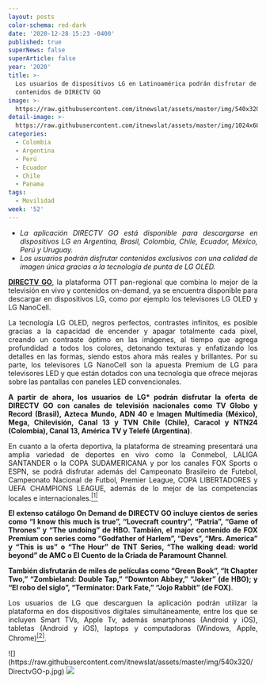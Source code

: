 ```yaml
---
layout: posts
color-schema: red-dark
date: '2020-12-28 15:23 -0400'
published: true
superNews: false
superArticle: false
year: '2020'
title: >-
  Los usuarios de dispositivos LG en Latinoamérica podrán disfrutar de los
  contenidos de DIRECTV GO
image: >-
  https://raw.githubusercontent.com/itnewslat/assets/master/img/540x320/DirectvGO-p.jpg
detail-image: >-
  https://raw.githubusercontent.com/itnewslat/assets/master/img/1024x680/DirectvGO-g.jpg
categories:
  - Colombia
  - Argentina
  - Perú
  - Ecuador
  - Chile
  - Panama
tags:
  - Movilidad
week: '52'
---
```

<ul style="text-align: justify;">
	<li><em>La aplicación DIRECTV GO está disponible para descargarse en dispositivos LG en Argentina, Brasil, Colombia, Chile, Ecuador, México, Perú y Uruguay.</em></li>
	<li><em> </em><em>Los usuarios podrán disfrutar contenidos exclusivos con una calidad de imagen única gracias a la  tecnología de punta de LG OLED.</em></li>
</ul>
<p style="text-align: justify;"><strong><a href="http://www.directvgo.com/mx">DIRECTV GO</a></strong>, la plataforma OTT pan-regional que combina lo mejor de la televisión en vivo y contenidos on-demand, ya se encuentra disponible para descargar en dispositivos LG, como por ejemplo los televisores LG OLED y LG NanoCell.</p>
<p style="text-align: justify;">La tecnología LG OLED, negros perfectos, contrastes infinitos, es posible gracias a la capacidad de encender y apagar totalmente cada píxel, creando un contraste óptimo en las imágenes, al tiempo que agrega profundidad a todos los colores, detonando texturas y enfatizando los detalles en las formas, siendo estos ahora más reales y brillantes. Por su parte, los televisores LG NanoCell son la apuesta Premium de LG para televisores LED y que están dotados con una tecnología que ofrece mejoras sobre las pantallas con paneles LED convencionales.</p>
<p style="text-align: justify;"><strong>A partir de ahora, los usuarios de LG* podrán disfrutar la oferta de DIRECTV GO con canales de televisión nacionales como TV Globo y Record (Brasil), Azteca Mundo, ADN 40 e Imagen Multimedia (México), Mega, Chilevisión, Canal 13 y TVN Chile (Chile), Caracol y NTN24 (Colombia), Canal 13, América TV y Telefé (Argentina)</strong>.</p>
<p style="text-align: justify;">En cuanto a la oferta deportiva, la plataforma de streaming presentará una amplia variedad de deportes en vivo como la Conmebol, LALIGA SANTANDER o la COPA SUDAMERICANA y por los canales FOX Sports o ESPN, se podrá disfrutar además del Campeonato Brasileiro de Futebol, Campeonato Nacional de Futbol, Premier League, COPA LIBERTADORES y UEFA CHAMPIONS LEAGUE, además de lo mejor de las competencias locales e internacionales.<a href="#m_6104864395701320989__ftn1"><sup>[1]</sup></a></p>
<p style="text-align: justify;"><strong>El extenso catálogo On Demand de DIRECTV GO incluye cientos de series como “I know this much is true”, “Lovecraft country”, “Patria”, “Game of Thrones” y “The undoing” de HBO. También, el major contenido de FOX Premium con series como “Godfather of Harlem”, “Devs”, “Mrs. America” y “This is us” o “The Hour” de TNT Series, “The walking dead: world beyond” de AMC o El Cuento de la Criada de Paramount Channel</strong>.</p>
<p style="text-align: justify;"><strong>Tambié</strong><strong>n disfrutar</strong><strong>án de miles de películas como “</strong><strong>Green Book</strong><strong>”</strong><strong>, </strong><strong>“</strong><strong>It Chapter Two,</strong><strong>” “</strong><strong>Zombieland: Double Tap,</strong><strong>” “</strong><strong>Downton Abbey,</strong><strong>” “</strong><strong>Joker</strong><strong>” (de HBO); y “El robo del siglo”</strong><strong>, </strong><strong>“</strong><strong>Terminator: Dark Fate,</strong><strong>” “</strong><strong>Jojo Rabbit</strong><strong>” </strong><strong>(de FOX)</strong>.</p>
<p style="text-align: justify;">Los usuarios de LG que descarguen la aplicación podrán utilizar la plataforma en dos dispositivos digitales simultáneamente, entre los que se incluyen Smart TVs, Apple Tv, además smartphones (Android y iOS), tabletas (Android y iOS), laptops y computadoras (Windows, Apple, Chrome)<a href="#m_6104864395701320989__ftn2"><sup>[2]</sup></a>.</p>
![](https://raw.githubusercontent.com/itnewslat/assets/master/img/540x320/DirectvGO-p.jpg)

<img src="https://tracker.metricool.com/c3po.jpg?hash=56f88a41e39ab42c063cc51676587a04"/>